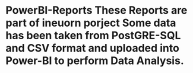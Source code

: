 # PowerBI-Reports These Reports are part of ineuorn porject Some data has been taken from PostGRE-SQL and CSV format and uploaded into Power-BI to perform Data Analysis.
